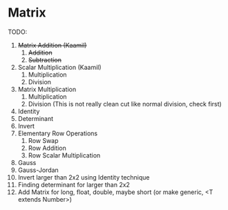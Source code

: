 # Matrix

TODO:

1. ~~Matrix Addition (Kaamil)~~
   1. ~~Addition~~
   1. ~~Subtraction~~
1. Scalar Multiplication (Kaamil)
   1. Multiplication
   1. Division
1. Matrix Multiplication
   1. Multiplication
   1. Division (This is not really clean cut like normal division, check first)
1. Identity
1. Determinant
1. Invert
1. Elementary Row Operations
   1. Row Swap
   1. Row Addition
   1. Row Scalar Multiplication
1. Gauss
1. Gauss-Jordan
1. Invert larger than 2x2 using Identity technique
1. Finding determinant for larger than 2x2
1. Add Matrix for long, float, double, maybe short (or make generic, \<T extends Number\>)
